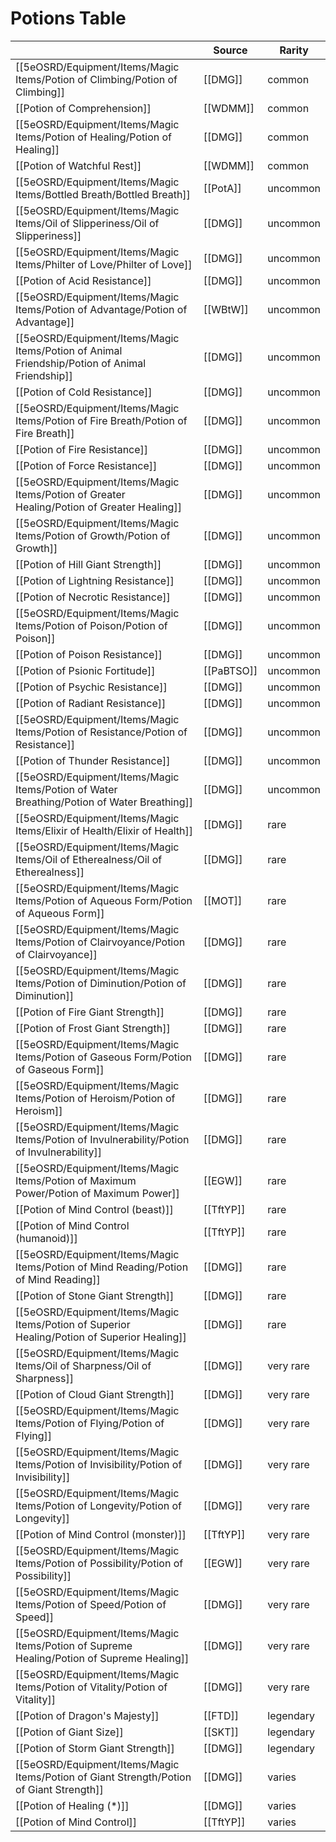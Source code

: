 # Potions Table

|                                       | **Source** | **Rarity** |
| ------------------------------------- | ---------- | ---------- |
| [[5eOSRD/Equipment/Items/Magic Items/Potion of Climbing/Potion of Climbing]]                | [[DMG]]    | common     |
| [[Potion of Comprehension]]           | [[WDMM]]   | common     |
| [[5eOSRD/Equipment/Items/Magic Items/Potion of Healing/Potion of Healing]]                 | [[DMG]]    | common     |
| [[Potion of Watchful Rest]]           | [[WDMM]]   | common     |
| [[5eOSRD/Equipment/Items/Magic Items/Bottled Breath/Bottled Breath]]                    | [[PotA]]   | uncommon   |
| [[5eOSRD/Equipment/Items/Magic Items/Oil of Slipperiness/Oil of Slipperiness]]               | [[DMG]]    | uncommon   |
| [[5eOSRD/Equipment/Items/Magic Items/Philter of Love/Philter of Love]]                   | [[DMG]]    | uncommon   |
| [[Potion of Acid Resistance]]         | [[DMG]]    | uncommon   |
| [[5eOSRD/Equipment/Items/Magic Items/Potion of Advantage/Potion of Advantage]]               | [[WBtW]]   | uncommon   |
| [[5eOSRD/Equipment/Items/Magic Items/Potion of Animal Friendship/Potion of Animal Friendship]]       | [[DMG]]    | uncommon   |
| [[Potion of Cold Resistance]]         | [[DMG]]    | uncommon   |
| [[5eOSRD/Equipment/Items/Magic Items/Potion of Fire Breath/Potion of Fire Breath]]             | [[DMG]]    | uncommon   |
| [[Potion of Fire Resistance]]         | [[DMG]]    | uncommon   |
| [[Potion of Force Resistance]]        | [[DMG]]    | uncommon   |
| [[5eOSRD/Equipment/Items/Magic Items/Potion of Greater Healing/Potion of Greater Healing]]         | [[DMG]]    | uncommon   |
| [[5eOSRD/Equipment/Items/Magic Items/Potion of Growth/Potion of Growth]]                  | [[DMG]]    | uncommon   |
| [[Potion of Hill Giant Strength]]     | [[DMG]]    | uncommon   |
| [[Potion of Lightning Resistance]]    | [[DMG]]    | uncommon   |
| [[Potion of Necrotic Resistance]]     | [[DMG]]    | uncommon   |
| [[5eOSRD/Equipment/Items/Magic Items/Potion of Poison/Potion of Poison]]                  | [[DMG]]    | uncommon   |
| [[Potion of Poison Resistance]]       | [[DMG]]    | uncommon   |
| [[Potion of Psionic Fortitude]]       | [[PaBTSO]] | uncommon   |
| [[Potion of Psychic Resistance]]      | [[DMG]]    | uncommon   |
| [[Potion of Radiant Resistance]]      | [[DMG]]    | uncommon   |
| [[5eOSRD/Equipment/Items/Magic Items/Potion of Resistance/Potion of Resistance]]              | [[DMG]]    | uncommon   |
| [[Potion of Thunder Resistance]]      | [[DMG]]    | uncommon   |
| [[5eOSRD/Equipment/Items/Magic Items/Potion of Water Breathing/Potion of Water Breathing]]         | [[DMG]]    | uncommon   |
| [[5eOSRD/Equipment/Items/Magic Items/Elixir of Health/Elixir of Health]]                  | [[DMG]]    | rare       |
| [[5eOSRD/Equipment/Items/Magic Items/Oil of Etherealness/Oil of Etherealness]]               | [[DMG]]    | rare       |
| [[5eOSRD/Equipment/Items/Magic Items/Potion of Aqueous Form/Potion of Aqueous Form]]            | [[MOT]]    | rare       |
| [[5eOSRD/Equipment/Items/Magic Items/Potion of Clairvoyance/Potion of Clairvoyance]]            | [[DMG]]    | rare       |
| [[5eOSRD/Equipment/Items/Magic Items/Potion of Diminution/Potion of Diminution]]              | [[DMG]]    | rare       |
| [[Potion of Fire Giant Strength]]     | [[DMG]]    | rare       |
| [[Potion of Frost Giant Strength]]    | [[DMG]]    | rare       |
| [[5eOSRD/Equipment/Items/Magic Items/Potion of Gaseous Form/Potion of Gaseous Form]]            | [[DMG]]    | rare       |
| [[5eOSRD/Equipment/Items/Magic Items/Potion of Heroism/Potion of Heroism]]                 | [[DMG]]    | rare       |
| [[5eOSRD/Equipment/Items/Magic Items/Potion of Invulnerability/Potion of Invulnerability]]         | [[DMG]]    | rare       |
| [[5eOSRD/Equipment/Items/Magic Items/Potion of Maximum Power/Potion of Maximum Power]]           | [[EGW]]    | rare       |
| [[Potion of Mind Control (beast)]]    | [[TftYP]]  | rare       |
| [[Potion of Mind Control (humanoid)]] | [[TftYP]]  | rare       |
| [[5eOSRD/Equipment/Items/Magic Items/Potion of Mind Reading/Potion of Mind Reading]]            | [[DMG]]    | rare       |
| [[Potion of Stone Giant Strength]]    | [[DMG]]    | rare       |
| [[5eOSRD/Equipment/Items/Magic Items/Potion of Superior Healing/Potion of Superior Healing]]        | [[DMG]]    | rare       |
| [[5eOSRD/Equipment/Items/Magic Items/Oil of Sharpness/Oil of Sharpness]]                  | [[DMG]]    | very rare  |
| [[Potion of Cloud Giant Strength]]    | [[DMG]]    | very rare  |
| [[5eOSRD/Equipment/Items/Magic Items/Potion of Flying/Potion of Flying]]                  | [[DMG]]    | very rare  |
| [[5eOSRD/Equipment/Items/Magic Items/Potion of Invisibility/Potion of Invisibility]]            | [[DMG]]    | very rare  |
| [[5eOSRD/Equipment/Items/Magic Items/Potion of Longevity/Potion of Longevity]]               | [[DMG]]    | very rare  |
| [[Potion of Mind Control (monster)]]  | [[TftYP]]  | very rare  |
| [[5eOSRD/Equipment/Items/Magic Items/Potion of Possibility/Potion of Possibility]]             | [[EGW]]    | very rare  |
| [[5eOSRD/Equipment/Items/Magic Items/Potion of Speed/Potion of Speed]]                   | [[DMG]]    | very rare  |
| [[5eOSRD/Equipment/Items/Magic Items/Potion of Supreme Healing/Potion of Supreme Healing]]         | [[DMG]]    | very rare  |
| [[5eOSRD/Equipment/Items/Magic Items/Potion of Vitality/Potion of Vitality]]                | [[DMG]]    | very rare  |
| [[Potion of Dragon's Majesty]]        | [[FTD]]    | legendary  |
| [[Potion of Giant Size]]              | [[SKT]]    | legendary  |
| [[Potion of Storm Giant Strength]]    | [[DMG]]    | legendary  |
| [[5eOSRD/Equipment/Items/Magic Items/Potion of Giant Strength/Potion of Giant Strength]]          | [[DMG]]    | varies     |
| [[Potion of Healing (*)]]             | [[DMG]]    | varies     |
| [[Potion of Mind Control]]            | [[TftYP]]  | varies     |
